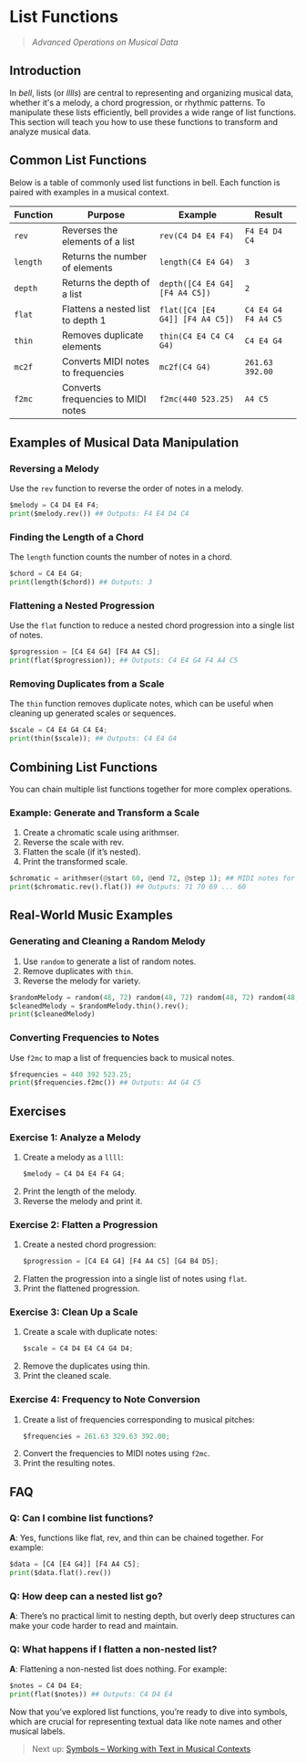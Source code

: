 # List Functions

> _Advanced Operations on Musical Data_

## Introduction

In _bell_, lists (or _lllls_) are central to representing and organizing musical data, whether it's a melody, a chord progression, or rhythmic patterns. To manipulate these lists efficiently, bell provides a wide range of list functions. This section will teach you how to use these functions to transform and analyze musical data.

## Common List Functions

Below is a table of commonly used list functions in bell. Each function is paired with examples in a musical context.

| Function | Purpose                            | Example                         | Result              |
| -------- | ---------------------------------- | ------------------------------- | ------------------- |
| `rev`    | Reverses the elements of a list    | `rev(C4 D4 E4 F4)`              | `F4 E4 D4 C4`       |
| `length` | Returns the number of elements     | `length(C4 E4 G4)`              | `3`                 |
| `depth`  | Returns the depth of a list        | `depth([C4 E4 G4] [F4 A4 C5])`  | `2`                 |
| `flat`   | Flattens a nested list to depth 1  | `flat([C4 [E4 G4]] [F4 A4 C5])` | `C4 E4 G4 F4 A4 C5` |
| `thin`   | Removes duplicate elements         | `thin(C4 E4 C4 C4 G4)`          | `C4 E4 G4`          |
| `mc2f`   | Converts MIDI notes to frequencies | `mc2f(C4 G4)`                   | `261.63 392.00`     |
| `f2mc`   | Converts frequencies to MIDI notes | `f2mc(440 523.25)`              | `A4 C5`             |

## Examples of Musical Data Manipulation

### Reversing a Melody

Use the `rev` function to reverse the order of notes in a melody.

```py
$melody = C4 D4 E4 F4;
print($melody.rev()) ## Outputs: F4 E4 D4 C4
```

### Finding the Length of a Chord

The `length` function counts the number of notes in a chord.

```py
$chord = C4 E4 G4;
print(length($chord)) ## Outputs: 3
```

### Flattening a Nested Progression

Use the `flat` function to reduce a nested chord progression into a single list of notes.

```py
$progression = [C4 E4 G4] [F4 A4 C5];
print(flat($progression)); ## Outputs: C4 E4 G4 F4 A4 C5
```

### Removing Duplicates from a Scale

The `thin` function removes duplicate notes, which can be useful when cleaning up generated scales or sequences.

```py
$scale = C4 E4 G4 C4 E4;
print(thin($scale)); ## Outputs: C4 E4 G4
```

## Combining List Functions

You can chain multiple list functions together for more complex operations.

### Example: Generate and Transform a Scale

1. Create a chromatic scale using arithmser.
2. Reverse the scale with rev.
3. Flatten the scale (if it’s nested).
4. Print the transformed scale.

```py
$chromatic = arithmser(@start 60, @end 72, @step 1); ## MIDI notes for C4 to B4
print($chromatic.rev().flat()) ## Outputs: 71 70 69 ... 60
```

## Real-World Music Examples

### Generating and Cleaning a Random Melody

1. Use `random` to generate a list of random notes.
2. Remove duplicates with `thin`.
3. Reverse the melody for variety.

```py
$randomMelody = random(48, 72) random(48, 72) random(48, 72) random(48, 72);
$cleanedMelody = $randomMelody.thin().rev();
print($cleanedMelody)
```

### Converting Frequencies to Notes

Use `f2mc` to map a list of frequencies back to musical notes.

```py
$frequencies = 440 392 523.25;
print($frequencies.f2mc()) ## Outputs: A4 G4 C5
```

## Exercises

### Exercise 1: Analyze a Melody

1. Create a melody as a `llll`:
   ```py
   $melody = C4 D4 E4 F4 G4;
   ```
2. Print the length of the melody.
3. Reverse the melody and print it.

### Exercise 2: Flatten a Progression

1. Create a nested chord progression:
   ```py
   $progression = [C4 E4 G4] [F4 A4 C5] [G4 B4 D5];
   ```
2. Flatten the progression into a single list of notes using `flat`.
3. Print the flattened progression.

### Exercise 3: Clean Up a Scale

1. Create a scale with duplicate notes:
   ```py
   $scale = C4 D4 E4 C4 G4 D4;
   ```
2. Remove the duplicates using thin.
3. Print the cleaned scale.

### Exercise 4: Frequency to Note Conversion

1. Create a list of frequencies corresponding to musical pitches:
   ```py
   $frequencies = 261.63 329.63 392.00;
   ```
2. Convert the frequencies to MIDI notes using `f2mc`.
3. Print the resulting notes.

## FAQ

### Q: Can I combine list functions?

**A**: Yes, functions like flat, rev, and thin can be chained together. For example:

```py
$data = [C4 [E4 G4]] [F4 A4 C5];
print($data.flat().rev())
```

### Q: How deep can a nested list go?

**A**: There’s no practical limit to nesting depth, but overly deep structures can make your code harder to read and maintain.

### Q: What happens if I flatten a non-nested list?

**A**: Flattening a non-nested list does nothing. For example:

```py
$notes = C4 D4 E4;
print(flat($notes)) ## Outputs: C4 D4 E4
```

Now that you’ve explored list functions, you’re ready to dive into symbols, which are crucial for representing textual data like note names and other musical labels.

> Next up: [Symbols – Working with Text in Musical Contexts](08_symbols.md)
